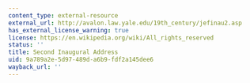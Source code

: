 ```yaml
---
content_type: external-resource
external_url: http://avalon.law.yale.edu/19th_century/jefinau2.asp
has_external_license_warning: true
license: https://en.wikipedia.org/wiki/All_rights_reserved
status: ''
title: Second Inaugural Address
uid: 9a789a2e-5d97-489d-a6b9-fdf2a145dee6
wayback_url: ''
---
```

